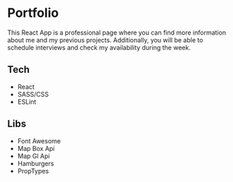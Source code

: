 # Portfolio

This React App is a professional page where you can find more information about me and my previous projects. Additionally,
you will be able to schedule interviews and check my availability during the week.

## Tech

- React
- SASS/CSS
- ESLint

## Libs

- Font Awesome
- Map Box Api
- Map Gl Api
- Hamburgers
- PropTypes